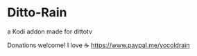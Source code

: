 # Ditto-Rain
a Kodi addon made for dittotv

Donations welcome!  I love :coffee: https://www.paypal.me/yocoldrain

